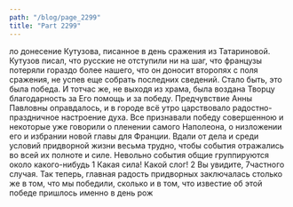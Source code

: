 ```yaml
---
path: "/blog/page_2299"
title: "Part 2299"
---
```


ло донесение Кутузова, писанное в день сражения из Татариновой. Кутузов писал, что русские не отступили ни на шаг, что французы потеряли гораздо более нашего, что он доносит второпях с поля сражения, не успев еще собрать последних сведений. Стало быть, это была победа. И тотчас же, не выходя из храма, была воздана Творцу благодарность за Его помощь и за победу.
Предчувствие Анны Павловны оправдалось, и в городе всё утро царствовало радостно-праздничное настроение духа. Все признавали победу совершенною и некоторые уже говорили о пленении самого Наполеона, о низложении его и избрании новой главы для Франции.
Вдали от дела и среди условий придворной жизни весьма трудно, чтобы события отражались во всей их полноте и силе. Невольно события общие группируются около какого-нибудь 1 Какая сила! Какой слог!
2 Вы увидите,
7частного случая. Так теперь, главная радость придворных заключалась столько же в том, что мы победили, сколько и в том, что известие об этой победе пришлось именно в день рож
